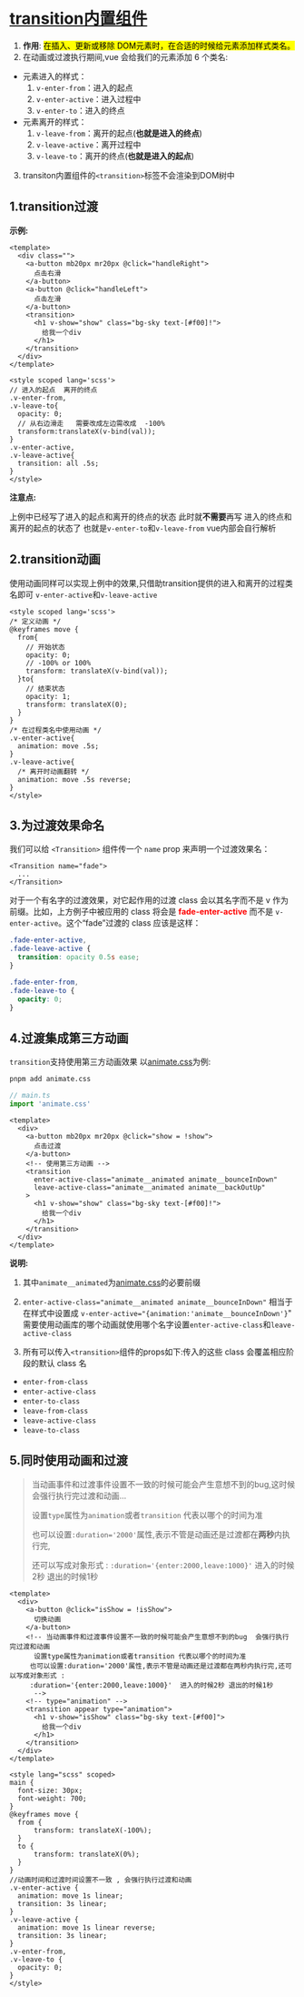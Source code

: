 # [transition内置组件](https://cn.vuejs.org/guide/built-ins/transition.html)
1. **作用**: <mark>在插入、更新或移除 DOM元素时，在合适的时候给元素添加样式类名。</mark>
2. 在动画或过渡执行期间,vue 会给我们的元素添加 6 个类名:
- 元素进入的样式：
  1. `v-enter-from`：进入的起点
  2. `v-enter-active`：进入过程中
  3. `v-enter-to`：进入的终点
- 元素离开的样式：
  1. `v-leave-from`：离开的起点(**也就是进入的终点**)
  2. `v-leave-active`：离开过程中
  3. `v-leave-to`：离开的终点(**也就是进入的起点**)
3. transiton内置组件的`<transition>`标签不会渲染到DOM树中
<a-image :preview="true" src="/docs/images/vue/vue-transition.png"></a-image>

## 1.transition过渡
**示例:**
```vue
<template>
  <div class="">
    <a-button mb20px mr20px @click="handleRight">
      点击右滑
    </a-button>
    <a-button @click="handleLeft">
      点击左滑
    </a-button>
    <transition>
      <h1 v-show="show" class="bg-sky text-[#f00]!">
        给我一个div
      </h1>
    </transition>
  </div>
</template>

<style scoped lang='scss'>
// 进入的起点  离开的终点
.v-enter-from,
.v-leave-to{
  opacity: 0;
  // 从右边滑走   需要改成左边需改成  -100%
  transform:translateX(v-bind(val));
}
.v-enter-active,
.v-leave-active{
  transition: all .5s;
}
</style>
```
<DemoBlock><VueTransition /></DemoBlock>

**注意点:**

上例中已经写了进入的起点和离开的终点的状态 此时就**不需要**再写  进入的终点和离开的起点的状态了 也就是`v-enter-to`和`v-leave-from` vue内部会自行解析

## 2.transition动画

使用动画同样可以实现上例中的效果,只借助transition提供的进入和离开的过程类名即可 `v-enter-active`和`v-leave-active`

```vue
<style scoped lang='scss'>
/* 定义动画 */
@keyframes move {
  from{
    // 开始状态
    opacity: 0;
    // -100% or 100%
    transform: translateX(v-bind(val));
  }to{
    // 结束状态
    opacity: 1;
    transform: translateX(0);
  }
}
/* 在过程类名中使用动画 */
.v-enter-active{
  animation: move .5s;
}
.v-leave-active{
  /* 离开时动画翻转 */
  animation: move .5s reverse;
}
</style>
```
<DemoBlock><TransitionAnimate /></DemoBlock>

## 3.为过渡效果命名
我们可以给 `<Transition>` 组件传一个 `name` prop 来声明一个过渡效果名：
```vue
<Transition name="fade">
  ...
</Transition>
```
对于一个有名字的过渡效果，对它起作用的过渡 class 会以其名字而不是 v 作为前缀。比如，上方例子中被应用的 class 将会是 <b style="color:red;">fade-enter-active</b> 而不是 `v-enter-active`。这个“fade”过渡的 class 应该是这样：

```css
.fade-enter-active,
.fade-leave-active {
  transition: opacity 0.5s ease;
}

.fade-enter-from,
.fade-leave-to {
  opacity: 0;
}

```

## 4.过渡集成第三方动画
`transition`支持使用第三方动画效果
以[animate.css](https://animate.style/)为例:
```bash
pnpm add animate.css
```
```typescript
// main.ts
import 'animate.css'
```
```vue
<template>
  <div>
    <a-button mb20px mr20px @click="show = !show">
      点击过渡
    </a-button>
    <!-- 使用第三方动画 -->
    <transition
      enter-active-class="animate__animated animate__bounceInDown"
      leave-active-class="animate__animated animate__backOutUp"
    >
      <h1 v-show="show" class="bg-sky text-[#f00]!">
        给我一个div
      </h1>
    </transition>
  </div>
</template>
```

<DemoBlock><TransitionAnimateThird /></DemoBlock>

**说明:**
1. 其中`animate__animated`为[animate.css](https://animate.style/)的必要前缀

2. `enter-active-class="animate__animated animate__bounceInDown"` 相当于在样式中设置成 `v-enter-active="{animation:'animate__bounceInDown'}`"
需要使用动画库的哪个动画就使用哪个名字设置`enter-active-class`和`leave-active-class`

3. 所有可以传入`<transition>`组件的props如下:传入的这些 class 会覆盖相应阶段的默认 class 名
  - `enter-from-class`
  - `enter-active-class`
  - `enter-to-class`
  - `leave-from-class`
  - `leave-active-class`
  - `leave-to-class`

## 5.同时使用动画和过渡
> 当动画事件和过渡事件设置不一致的时候可能会产生意想不到的bug,这时候会强行执行完过渡和动画...
>
> 设置`type`属性为`animation`或者`transition` 代表以哪个的时间为准
>
>
>  也可以设置`:duration='2000'`属性,表示不管是动画还是过渡都在**两秒**内执行完,
>
>
> 还可以写成对象形式 : `:duration='{enter:2000,leave:1000}'`  进入的时候2秒 退出的时候1秒

```vue
<template>
  <div>
    <a-button @click="isShow = !isShow">
      切换动画
    </a-button>
    <!-- 当动画事件和过渡事件设置不一致的时候可能会产生意想不到的bug  会强行执行完过渡和动画
      设置type属性为animation或者transition 代表以哪个的时间为准
     也可以设置:duration='2000'属性,表示不管是动画还是过渡都在两秒内执行完,还可以写成对象形式 :
     :duration='{enter:2000,leave:1000}'  进入的时候2秒 退出的时候1秒
      -->
    <!-- type="animation" -->
    <transition appear type="animation">
      <h1 v-show="isShow" class="bg-sky text-[#f00]">
        给我一个div
      </h1>
    </transition>
  </div>
</template>

<style lang="scss" scoped>
main {
  font-size: 30px;
  font-weight: 700;
}
@keyframes move {
  from {
      transform: translateX(-100%);
  }
  to {
      transform: translateX(0%);
  }
}
//动画时间和过渡时间设置不一致 , 会强行执行过渡和动画
.v-enter-active {
  animation: move 1s linear;
  transition: 3s linear;
}
.v-leave-active {
  animation: move 1s linear reverse;
  transition: 3s linear;
}
.v-enter-from,
.v-leave-to {
  opacity: 0;
}
</style>
```

<DemoBlock><BothTransAndAnimate /></DemoBlock>
